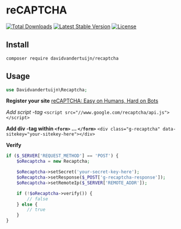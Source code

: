 # reCAPTCHA

<a href="https://packagist.org/packages/davidvandertuijn/recaptcha"><img src="https://poser.pugx.org/davidvandertuijn/recaptcha/d/total.svg" alt="Total Downloads"></a>
<a href="https://packagist.org/packages/davidvandertuijn/recaptcha"><img src="https://poser.pugx.org/davidvandertuijn/recaptcha/v/stable.svg" alt="Latest Stable Version"></a>
<a href="https://packagist.org/packages/davidvandertuijn/recaptcha"><img src="https://poser.pugx.org/davidvandertuijn/recaptcha/license.svg" alt="License"></a>

## Install

```
composer require davidvandertuijn/recaptcha
```

## Usage

```php
use Davidvandertuijn\Recaptcha;
```

**Register your site**
<a href="https://www.google.com/recaptcha/admin#list">reCAPTCHA: Easy on Humans, Hard on Bots</a>

*Add script -tag*
```<script src="//www.google.com/recaptcha/api.js"></script>```

**Add div -tag within ```<form>``` ... ```</form>```**
```<div class="g-recaptcha" data-sitekey="your-sitekey-here"></div>```

**Verify**

```php
if ($_SERVER['REQUEST_METHOD'] == 'POST') {
    $oRecaptcha = new Recaptcha;

    $oRecaptcha->setSecret('your-secret-key-here');
    $oRecaptcha->setResponse($_POST['g-recaptcha-response']);
    $oRecaptcha->setRemoteIp($_SERVER['REMOTE_ADDR']);

    if (!$oRecaptcha->verify()) {
        // false
    } else {
        // true
    }
}
```
